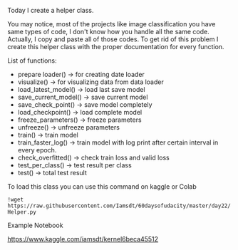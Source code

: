 Today I create a helper class.

You may notice, most of the projects like image classification you have same types of code, I don't know how you handle all the same code. Actually, I copy and paste all of those codes. To get rid of this problem I create this helper class with the proper documentation for every function.

List of functions:
- prepare loader() -> for creating date loader
- visualize() -> for visualizing data from data loader
- load_latest_model() -> load last save model
- save_current_model() -> save current model
- save_check_point() -> save model completely
- load_checkpoint() -> load complete model
- freeze_parameters() -> freeze parameters
- unfreeze() -> unfreeze parameters
- train() -> train model
- train_faster_log() -> train model with log print after certain interval in every epoch.
- check_overfitted() -> check train loss and valid loss
- test_per_class() -> test result per class
- test() -> total test result

To load this class you can use this command on kaggle or Colab

```!wget https://raw.githubusercontent.com/Iamsdt/60daysofudacity/master/day22/Helper.py```

Example Notebook

https://www.kaggle.com/iamsdt/kernel6beca45512
